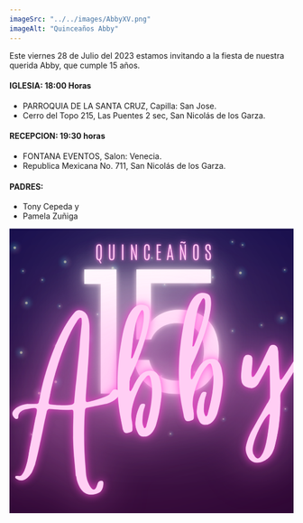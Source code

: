```yaml
---
imageSrc: "../../images/AbbyXV.png"
imageAlt: "Quinceaños Abby"
---
```


Este viernes 28 de Julio del 2023 estamos invitando a la fiesta de nuestra querida Abby, que cumple 15 años.

#### IGLESIA: 18:00 Horas

  - PARROQUIA DE LA SANTA CRUZ, Capilla: San Jose. 
  - Cerro del Topo 215, Las Puentes 2 sec, San Nicolás de los Garza.

#### RECEPCION: 19:30 horas

   - FONTANA EVENTOS, Salon: Venecia.
   - Republica Mexicana No. 711, San Nicolás de los Garza.

#### PADRES: 
  - Tony Cepeda y 
  - Pamela Zuñiga


![This is the alt tag.](../../images/avatar.png "This is a markdown [caption](https://konstantin.digital).")